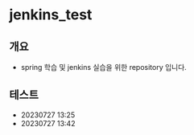 # jenkins_test

## 개요
- spring 학습 및 jenkins 실습을 위한 repository 입니다.

## 테스트
- 20230727 13:25
- 20230727 13:42
